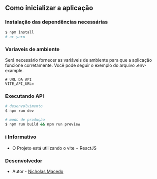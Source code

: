 ## Como inicializar a aplicação
### Instalação das dependências necessárias

```bash
$ npm install
# or yarn 
```

### Variaveis de ambiente
Será necessário fornecer as variáveis de ambiente para que a aplicação funcione corretamente. Você pode seguir o exemplo do arquivo .env-example.

```env
# URL DA API 
VITE_API_URL=
```

### Executando API

```bash
# desenvolvimento
$ npm run dev

# modo de produção
$ npm run build && npm run preview
```


### ℹ️ Informativo

- O Projeto está utilizando o vite + ReactJS 

### Desenvolvedor

- Autor - [Nicholas Macedo](https://www.linkedin.com/in/nicholasmacedoo/)

